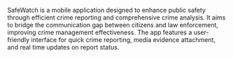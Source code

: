 SafeWatch is a mobile application designed to enhance public safety through efficient crime reporting and comprehensive crime analysis. It aims to bridge the communication gap between citizens and law enforcement, improving crime management effectiveness. The app features a user-friendly interface for quick crime reporting, media evidence attachment, and real time updates on report status. 
